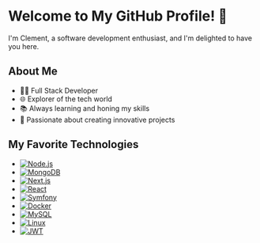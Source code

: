# Welcome to My GitHub Profile! 👋

I'm Clement, a software development enthusiast, and I'm delighted to have you here.

## About Me

- 👨‍💻 Full Stack Developer
- 🌐 Explorer of the tech world
- 📚 Always learning and honing my skills
- 🚀 Passionate about creating innovative projects

## My Favorite Technologies

- [![Node.js](https://img.shields.io/badge/Node.js-14.x-339933?style=flat-square&logo=node.js&color=339933&logoColor=white)](https://nodejs.org/)
- [![MongoDB](https://img.shields.io/badge/MongoDB-4.x-47A248?style=flat-square&logo=mongodb&color=47A248&logoColor=white)](https://www.mongodb.com/)
- [![Next.js](https://img.shields.io/badge/Next.js-12.x-000000?style=flat-square&logo=next.js&color=000000&logoColor=white)](https://nextjs.org/)
- [![React](https://img.shields.io/badge/React-17.x-61DAFB?style=flat-square&logo=react&color=61DAFB&logoColor=white)](https://reactjs.org/)
- [![Symfony](https://img.shields.io/badge/Symfony-5.x-000000?style=flat-square&logo=symfony&color=000000&logoColor=white)](https://symfony.com/)
- [![Docker](https://img.shields.io/badge/Docker-latest-2496ED?style=flat-square&logo=docker&color=2496ED&logoColor=white)](https://www.docker.com/)
- [![MySQL](https://img.shields.io/badge/MySQL-latest-4479A1?style=flat-square&logo=mysql&color=4479A1&logoColor=white)](https://www.mysql.com/)
- [![Linux](https://img.shields.io/badge/Linux-latest-FCC624?style=flat-square&logo=linux&color=FCC624&logoColor=white)](https://www.linux.org/)
- [![JWT](https://img.shields.io/badge/JWT-latest-000000?style=flat-square&logo=json-web-tokens&color=000000&logoColor=white)](https://jwt.io/)



